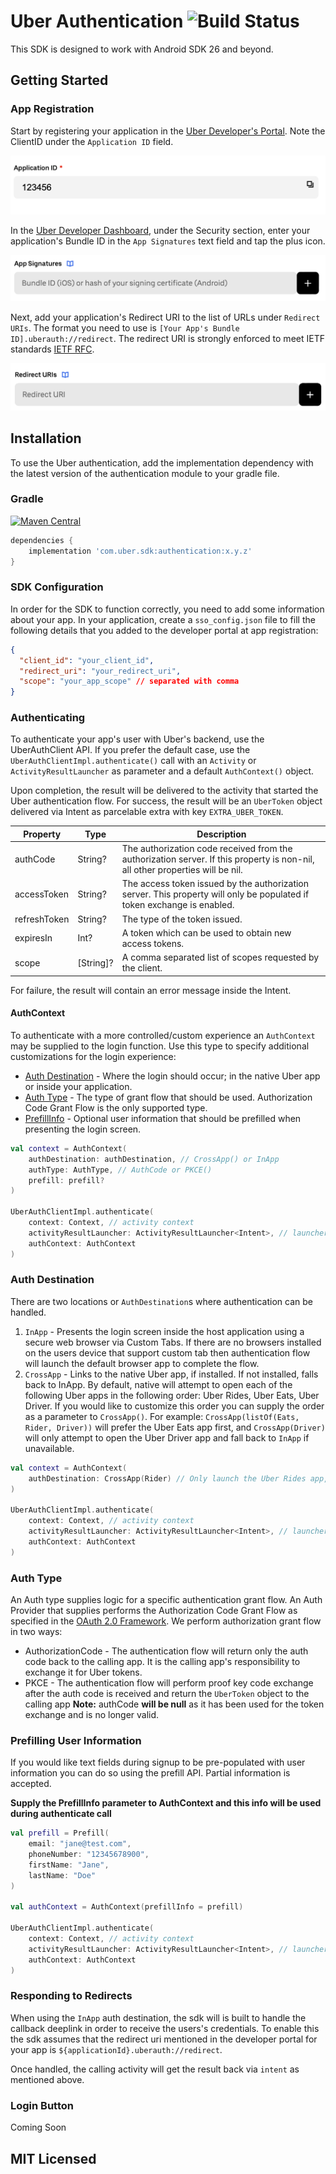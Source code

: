 # Uber Authentication ![Build Status](https://github.com/uber/rides-android-sdk/workflows/CI/badge.svg)

This SDK is designed to work with Android SDK 26 and beyond.

## Getting Started

### App Registration
Start by registering your application in the [Uber Developer's Portal](https://developer.uber.com/dashboard/create). Note the ClientID under the `Application ID` field.
    <p align="center">
    <img src="../img/client_id.png?raw=true" alt="Request Buttons Screenshot"/>
</p>

In the [Uber Developer Dashboard](https://developer.uber.com/dashboard), under the Security section, enter your application's Bundle ID in the `App Signatures` text field and tap the plus icon.

<p align="center">
    <img src="../img/app_signatures.png?raw=true" alt="App Signatures Screenshot"/>
</p>

Next, add your application's Redirect URI to the list of URLs under `Redirect URIs`. The format you need to use is `[Your App's Bundle ID].uberauth://redirect`. The redirect URI is strongly enforced to meet IETF standards [IETF RFC](https://tools.ietf.org/html/draft-ietf-oauth-native-apps-12).


<p align="center">
    <img src="../img/redirect_uri.png?raw=true" alt="Request Buttons Screenshot"/>
</p>

## Installation

To use the Uber authentication, add the implementation dependency with the latest version of the authentication module to your gradle file.

### Gradle
[![Maven Central](https://img.shields.io/maven-central/v/com.uber.sdk/authentication.svg)](https://central.sonatype.com/namespace/com.uber.sdk)

```gradle
dependencies {
    implementation 'com.uber.sdk:authentication:x.y.z'
}
```

### SDK Configuration

In order for the SDK to function correctly, you need to add some information about your app. In your application, create a `sso_config.json` file to fill the following details that you added to the developer portal at app registration:
```json
{
  "client_id": "your_client_id",
  "redirect_uri": "your_redirect_uri",
  "scope": "your_app_scope" // separated with comma
}

```
### Authenticating

To authenticate your app's user with Uber's backend, use the UberAuthClient API. If you prefer the default case, use the `UberAuthClientImpl.authenticate()` call with an `Activity` or `ActivityResultLauncher` as parameter and a default `AuthContext()` object.

Upon completion, the result will be delivered to the activity that started the Uber authentication flow. For success, the result will be an `UberToken` object delivered via Intent as parcelable extra with key `EXTRA_UBER_TOKEN`.

| Property  | Type | Description |
| ------------- | ------------- | ------------- |
| authCode  | String? | The authorization code received from the authorization server. If this property is non-nil, all other properties will be nil. |
| accessToken | String? | The access token issued by the authorization server. This property will only be populated if token exchange is enabled. |
| refreshToken | String? | The type of the token issued. |
| expiresIn | Int? | A token which can be used to obtain new access tokens. |
| scope | [String]? | A comma separated list of scopes requested by the client. |

For failure, the result will contain an error message inside the Intent.

#### AuthContext
To authenticate with a more controlled/custom experience an `AuthContext` may be supplied to the login function. Use this type to specify additional customizations for the login experience:

* [Auth Destination](#auth-destination) - Where the login should occur; in the native Uber app or inside your application.
* [Auth Type](#auth-type) - The type of grant flow that should be used. Authorization Code Grant Flow is the only supported type.
* [PrefillInfo](#prefill) - Optional user information that should be prefilled when presenting the login screen.

```kotlin
val context = AuthContext(
    authDestination: authDestination, // CrossApp() or InApp
    authType: AuthType, // AuthCode or PKCE()
    prefill: prefill?
)

UberAuthClientImpl.authenticate(
    context: Context, // activity context
    activityResultLauncher: ActivityResultLauncher<Intent>, // launcher to launch the AuthActivity
    authContext: AuthContext
)
```
### Auth Destination

There are two locations or `AuthDestination`s where authentication can be handled.

1. `InApp` - Presents the login screen inside the host application using a secure web browser via Custom Tabs. If there are no browsers installed on the users device that support custom tab then authentication flow will launch the default browser app to complete the flow.
2. `CrossApp` - Links to the native Uber app, if installed. If not installed, falls back to InApp. By default, native will attempt to open each of the following Uber apps in the following order: Uber Rides, Uber Eats, Uber Driver. If you would like to customize this order you can supply the order as a parameter to `CrossApp()`. For example:
`CrossApp(listOf(Eats, Rider, Driver))` will prefer the Uber Eats app first, and `CrossApp(Driver)` will only attempt to open the Uber Driver app and fall back to `InApp` if unavailable.


```kotlin
val context = AuthContext(
    authDestination: CrossApp(Rider) // Only launch the Uber Rides app, fallback to inApp
)

UberAuthClientImpl.authenticate(
    context: Context, // activity context
    activityResultLauncher: ActivityResultLauncher<Intent>, // launcher to launch the AuthActivity
    authContext: AuthContext
)
```

### Auth Type

An Auth type supplies logic for a specific authentication grant flow. An Auth Provider that supplies performs the Authorization Code Grant Flow as specified in the [OAuth 2.0 Framework](https://datatracker.ietf.org/doc/html/rfc6749#section-4.1).
We perform authorization grant flow in two ways:
* AuthorizationCode - The authentication flow will return only the auth code back to the calling app. It is the calling app's responsibility to exchange it for Uber tokens.
* PKCE - The authentication flow will perform proof key code exchange after the auth code is received and return the `UberToken` object to the calling app
**Note:** authCode **will be null** as it has been used for the token exchange and is no longer valid.

### Prefilling User Information
If you would like text fields during signup to be pre-populated with user information you can do so using the prefill API. Partial information is accepted.

**Supply the PrefillInfo parameter to AuthContext and this info will be used during authenticate call**
```kotlin
val prefill = Prefill(
    email: "jane@test.com",
    phoneNumber: "12345678900",
    firstName: "Jane",
    lastName: "Doe"
)

val authContext = AuthContext(prefillInfo = prefill)

UberAuthClientImpl.authenticate(
    context: Context, // activity context
    activityResultLauncher: ActivityResultLauncher<Intent>, // launcher to launch the AuthActivity
    authContext: AuthContext
)
```


### Responding to Redirects

When using the `InApp` auth destination, the sdk will is built to handle the callback deeplink in order to receive the users's credentials. To enable this the sdk assumes that the redirect uri mentioned in the developer portal for your app is `${applicationId}.uberauth://redirect`.

Once handled, the calling activity will get the result back via `intent` as mentioned above.


### Login Button
Coming Soon

## MIT Licensed
